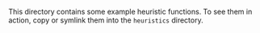 This directory contains some example heuristic functions. To see them in action,
copy or symlink them into the `heuristics` directory.
